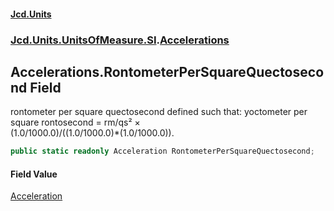 #### [Jcd.Units](index.md 'index')
### [Jcd.Units.UnitsOfMeasure.SI](Jcd.Units.UnitsOfMeasure.SI.md 'Jcd.Units.UnitsOfMeasure.SI').[Accelerations](Accelerations.md 'Jcd.Units.UnitsOfMeasure.SI.Accelerations')

## Accelerations.RontometerPerSquareQuectosecond Field

rontometer per square quectosecond defined such that: yoctometer per square rontosecond = rm/qs² ×  
(1.0/1000.0)/((1.0/1000.0)*(1.0/1000.0)).

```csharp
public static readonly Acceleration RontometerPerSquareQuectosecond;
```

#### Field Value
[Acceleration](Acceleration.md 'Jcd.Units.UnitTypes.Acceleration')
